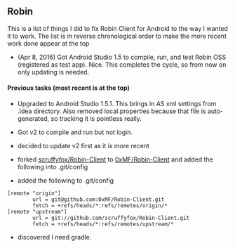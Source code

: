 Robin
-----

This is a list of things I did to fix Robin Client for Android to the
way I wanted it to work. The list is in reverse chronological order to
make the more recent work done appear at the top

- (Apr 8, 2016) Got Android Studio 1.5 to compile, run, and test Robin OSS (registered
  as test app). Nice. This completes the cycle, so from now on only
  updating is needed.

#### Previous tasks (most recent is at the top)

- Upgraded to Android Studio 1.5.1. This brings in AS xml settings from
  .idea directory. Also removed local.properties because that file is
  auto-generated, so tracking it is pointless really.

- Got v2 to compile and run but not login.


- decided to update v2 first as it is more recent
- forked [scruffyfox/Robin-Client](https://github.com/scruffyfox/Robin-Client) to [0xMF/Robin-Client](https://github.com/0xMF/Robin-Client) and added the following into .git/config
- added the following to .git/config

```
[remote "origin"]
        url = git@github.com:0xMF/Robin-Client.git
        fetch = +refs/heads/*:refs/remotes/origin/*
[remote "upstream"]
        url = git://github.com/scruffyfox/Robin-Client.git
        fetch = +refs/heads/*:refs/remotes/upstream/*
```

- discovered I need gradle.
